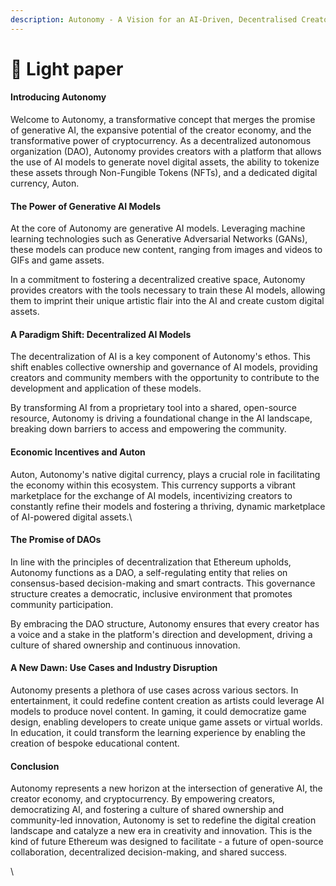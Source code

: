 ```yaml
---
description: Autonomy - A Vision for an AI-Driven, Decentralised Creator Economy
---
```


# 📰 Light paper







#### &#x20;Introducing Autonomy

Welcome to Autonomy, a transformative concept that merges the promise of generative AI, the expansive potential of the creator economy, and the transformative power of cryptocurrency. As a decentralized autonomous organization (DAO), Autonomy provides creators with a platform that allows the use of AI models to generate novel digital assets, the ability to tokenize these assets through Non-Fungible Tokens (NFTs), and a dedicated digital currency, Auton.

#### The Power of Generative AI Models

At the core of Autonomy are generative AI models. Leveraging machine learning technologies such as Generative Adversarial Networks (GANs), these models can produce new content, ranging from images and videos to GIFs and game assets.

In a commitment to fostering a decentralized creative space, Autonomy provides creators with the tools necessary to train these AI models, allowing them to imprint their unique artistic flair into the AI and create custom digital assets.

#### &#x20;A Paradigm Shift: Decentralized AI Models

The decentralization of AI is a key component of Autonomy's ethos. This shift enables collective ownership and governance of AI models, providing creators and community members with the opportunity to contribute to the development and application of these models.

By transforming AI from a proprietary tool into a shared, open-source resource, Autonomy is driving a foundational change in the AI landscape, breaking down barriers to access and empowering the community.

#### &#x20;Economic Incentives and Auton

Auton, Autonomy's native digital currency, plays a crucial role in facilitating the economy within this ecosystem. This currency supports a vibrant marketplace for the exchange of AI models, incentivizing creators to constantly refine their models and fostering a thriving, dynamic marketplace of AI-powered digital assets.\


#### The Promise of DAOs

In line with the principles of decentralization that Ethereum upholds, Autonomy functions as a DAO, a self-regulating entity that relies on consensus-based decision-making and smart contracts. This governance structure creates a democratic, inclusive environment that promotes community participation.

By embracing the DAO structure, Autonomy ensures that every creator has a voice and a stake in the platform's direction and development, driving a culture of shared ownership and continuous innovation.

#### A New Dawn: Use Cases and Industry Disruption

Autonomy presents a plethora of use cases across various sectors. In entertainment, it could redefine content creation as artists could leverage AI models to produce novel content. In gaming, it could democratize game design, enabling developers to create unique game assets or virtual worlds. In education, it could transform the learning experience by enabling the creation of bespoke educational content.

#### Conclusion

Autonomy represents a new horizon at the intersection of generative AI, the creator economy, and cryptocurrency. By empowering creators, democratizing AI, and fostering a culture of shared ownership and community-led innovation, Autonomy is set to redefine the digital creation landscape and catalyze a new era in creativity and innovation. This is the kind of future Ethereum was designed to facilitate - a future of open-source collaboration, decentralized decision-making, and shared success.

\
